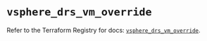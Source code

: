 # `vsphere_drs_vm_override`

Refer to the Terraform Registry for docs: [`vsphere_drs_vm_override`](https://registry.terraform.io/providers/hashicorp/vsphere/2.9.1/docs/resources/drs_vm_override).
